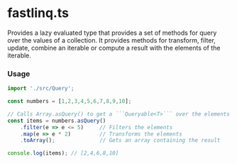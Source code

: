 # fastlinq.ts

Provides a lazy evaluated type that provides a set of methods for query over the values of a collection.
It provides methods for transform, filter, update, combine an iterable or compute a result with the elements
of the iterable.



### Usage
```ts
import './src/Query';

const numbers = [1,2,3,4,5,6,7,8,9,10];

// Calls Array.asQuery() to get a ```Queryable<T>``` over the elements of the array
const items = numbers.asQuery()
    .filter(e => e <= 5)     // Filters the elements
    .map(e => e * 2)         // Transforms the elements
    .toArray();              // Gets an array containing the result

console.log(items); // [2,4,6,8,10]
```